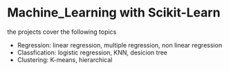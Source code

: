 # Machine_Learning with Scikit-Learn

the projects cover the following topics

* Regression: linear regression, multiple regression, non linear regression
* Classfication: logistic regression, KNN, desicion tree
* Clustering: K-means, hierarchical 
